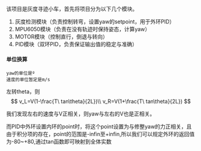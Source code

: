 该项目是灰度寻迹小车，首先将项目分为以下几个模块。


1. 灰度检测模块（负责控制转弯，设置yaw的setpoint，用于外环PID）
2. MPU6050模块（负责在没有轨迹时保持姿态，计算yaw）
3. MOTOR模块（控制直行，倒退与转向）
4. PID模块（双环PID，负责保证输出值的稳定与准确）


#### 单位换算
    yaw的单位是º
    速度的单位暂定是m/s
左转theta，则
$$
v_L=V(1-\frac{T\ tan\theta}{2L})\\
v_R=V(1+\frac{T\ tan\theta}{2L})
$$

我们发现左右的速度与V正相关，则yaw与左右的V也是正相关。

而PID中外环设置内环的point时，将这个point设置为与修整yaw的力正相关，且由于积分项的存在，point的范围是-infin至+infin,所以我们可以规定外环的返回值为-80~+80,通过tan函数即可映射到全体实数